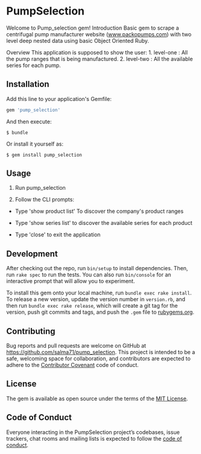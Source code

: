 # PumpSelection

Welcome to Pump_selection gem!
  Introduction
    Basic gem to scrape a centrifugal pump manufacturer website (www.packopumps.com) with two level deep nested data using basic Object Oriented Ruby.

  Overview
  This application is supposed to show the user:
    1. level-one : All the pump ranges that is being manufactured.
    2. level-two : All the available series for each pump.

## Installation

Add this line to your application's Gemfile:

```ruby
gem 'pump_selection'
```

And then execute:

    $ bundle

Or install it yourself as:

    $ gem install pump_selection

## Usage

1. Run pump_selection

2. Follow the CLI prompts:

  * Type 'show product list' To discover the company's product ranges

  * Type 'show series list' to discover the available series for each product

  * Type 'close' to exit the application

## Development

After checking out the repo, run `bin/setup` to install dependencies. Then, run `rake spec` to run the tests. You can also run `bin/console` for an interactive prompt that will allow you to experiment.

To install this gem onto your local machine, run `bundle exec rake install`. To release a new version, update the version number in `version.rb`, and then run `bundle exec rake release`, which will create a git tag for the version, push git commits and tags, and push the `.gem` file to [rubygems.org](https://rubygems.org).

## Contributing

Bug reports and pull requests are welcome on GitHub at https://github.com/salma71/pump_selection. This project is intended to be a safe, welcoming space for collaboration, and contributors are expected to adhere to the [Contributor Covenant](http://contributor-covenant.org) code of conduct.

## License

The gem is available as open source under the terms of the [MIT License](https://opensource.org/licenses/MIT).

## Code of Conduct

Everyone interacting in the PumpSelection project’s codebases, issue trackers, chat rooms and mailing lists is expected to follow the [code of conduct](https://github.com/[USERNAME]/pump_selection/blob/master/CODE_OF_CONDUCT.md).
